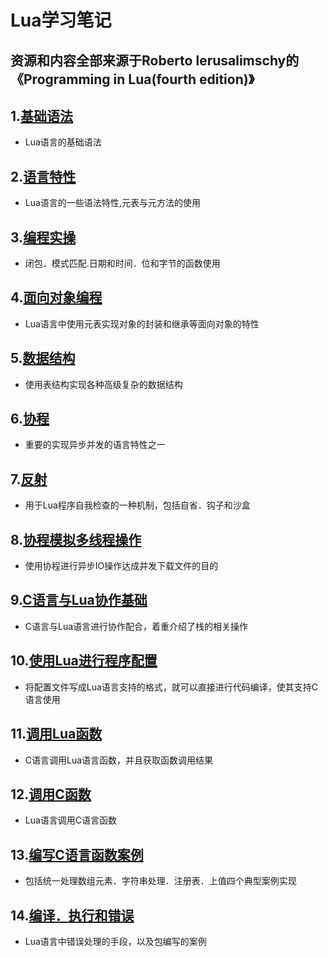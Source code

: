 # Lua学习笔记
## 资源和内容全部来源于Roberto lerusalimschy的《Programming in Lua(fourth edition)》

## 1.[基础语法](基础语法.md)
- Lua语言的基础语法

## 2.[语言特性](语言特性.md)
- Lua语言的一些语法特性,元表与元方法的使用

## 3.[编程实操](编程实操.md)
- 闭包．模式匹配.日期和时间．位和字节的函数使用

## 4.[面向对象编程](ObjectOriented.md)
- Lua语言中使用元表实现对象的封装和继承等面向对象的特性

## 5.[数据结构](DataStructure.md)
- 使用表结构实现各种高级复杂的数据结构

## 6.[协程](Coroutine.md)
- 重要的实现异步并发的语言特性之一

## 7.[反射](Reflection.md)
- 用于Lua程序自我检查的一种机制，包括自省．钩子和沙盒

## 8.[协程模拟多线程操作](coroutine_to_thread.md)
- 使用协程进行异步IO操作达成并发下载文件的目的

## 9.[C语言与Lua协作基础](C_TO_Lua.md)
- C语言与Lua语言进行协作配合，着重介绍了栈的相关操作

## 10.[使用Lua进行程序配置](Configuration.md)
- 将配置文件写成Lua语言支持的格式，就可以直接进行代码编译，使其支持C语言使用
  
## 11.[调用Lua函数](Call_Lua_Function.md)
- C语言调用Lua语言函数，并且获取函数调用结果

## 12.[调用C函数](Call_C_Function.md)
- Lua语言调用C语言函数

## 13.[编写C语言函数案例](C_Function_Example.md)
- 包括统一处理数组元素．字符串处理．注册表．上值四个典型案例实现

## 14.[编译．执行和错误](Compile&Package.md)
- Lua语言中错误处理的手段，以及包编写的案例
